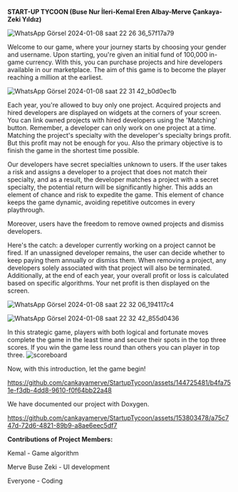 **START-UP TYCOON (Buse Nur İleri-Kemal Eren Albay-Merve Çankaya-Zeki Yıldız)**

![WhatsApp Görsel 2024-01-08 saat 22 26 36_57f17a79](https://github.com/cankayamerve/StartupTycoon/assets/144725481/bcba5366-96d7-4478-ac50-dfb8cd0a9e31)


Welcome to our game, where your journey starts by choosing your gender and username. Upon starting, you're given an initial fund of 100,000 in-game currency. With this, you can purchase projects and hire developers available in our marketplace. The aim of this game is to become the player reaching a million at the earliest.

![WhatsApp Görsel 2024-01-08 saat 22 31 42_b0d0ec1b](https://github.com/cankayamerve/StartupTycoon/assets/144725481/28b04127-ee18-4df9-9c46-acfe8e3c34c9)


Each year, you're allowed to buy only one project. Acquired projects and hired developers are displayed on widgets at the corners of your screen. You can link owned projects with hired developers using the 'Matching' button. Remember, a developer can only work on one project at a time. Matching the project's specialty with the developer's specialty brings profit. But this profit may not be enough for you. Also the primary objective is to finish the game in the shortest time possible.

Our developers have secret specialties unknown to users. If the user takes a risk and assigns a developer to a project that does not match their specialty, and as a result, the developer matches a project with a secret specialty, the potential return will be significantly higher. This adds an element of chance and risk to expedite the game. This element of chance keeps the game dynamic, avoiding repetitive outcomes in every playthrough.

Moreover, users have the freedom to remove owned projects and dismiss developers.

Here's the catch: a developer currently working on a project cannot be fired. If an unassigned developer remains, the user can decide whether to keep paying them annually or dismiss them. When removing a project, any developers solely associated with that project will also be terminated. Additionally, at the end of each year, your overall profit or loss is calculated based on specific algorithms. Your net profit is then displayed on the screen.

![WhatsApp Görsel 2024-01-08 saat 22 32 06_194117c4](https://github.com/cankayamerve/StartupTycoon/assets/144725481/be73755d-fea9-43b6-b142-94524e4dd6ae)

![WhatsApp Görsel 2024-01-08 saat 22 32 42_855d0436](https://github.com/cankayamerve/StartupTycoon/assets/144725481/aa1c7a43-9ba3-4479-8137-52c46958b96a)



In this strategic game, players with both logical and fortunate moves complete the game in the least time and secure their spots in the top three scores. If you win the game less round than others you can player in top three.
![scoreboard](https://github.com/cankayamerve/StartupTycoon/assets/144725481/75eea241-9081-4a68-bec9-59dd9534ea11)


Now, with this introduction, let the game begin!




https://github.com/cankayamerve/StartupTycoon/assets/144725481/b4fa751e-f3db-4dd8-9610-f0f64bb22a48


We have documented our project with Doxygen.





https://github.com/cankayamerve/StartupTycoon/assets/153803478/a75c747d-72d6-4821-89b9-a8ae6eec5df7




**Contributions of Project Members:**

Kemal - Game algorithm

Merve Buse Zeki - UI development

Everyone - Coding






